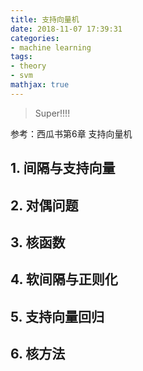 ```yaml
---
title: 支持向量机
date: 2018-11-07 17:39:31
categories:
- machine learning
tags:
- theory
- svm
mathjax: true
---
```


> Super!!!!

参考：西瓜书第6章 支持向量机

## 1. 间隔与支持向量


## 2. 对偶问题


## 3. 核函数


## 4. 软间隔与正则化


## 5. 支持向量回归


## 6. 核方法



